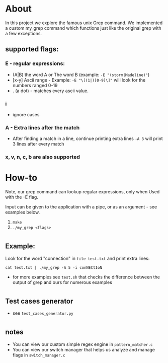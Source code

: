 # About
In this project we explore the famous unix Grep command.
We implemented a custom my_grep command which functions just like the original grep with a few exceptions.

## supported flags:
### E - regular expressions: 
- (A|B) the word A or The word B (example: `-E "(storm|Madeline)"`)
- [x-y] Ascii range - Example: `-E "\[(1|)[0-9]\]"` will look for the numbers ranged 0-19
- . (a dot) - matches every ascii value.

### i 
- ignore cases

###  A - Extra lines after the match
- After finding a match in a line, continue printing extra lines ` -A 3 ` will print 3 lines after every match

### x, v, n, c, b  are also supported

#
# How-to
Note, our grep command can lookup regular expressions, only when Used with the -E flag.

Input can be given to the application with a pipe, or as an argument - see examples below.

1. `make`
2. `./my_grep <flags>`

#
## Example:

Look for the word "connection" in `file test.txt` and print extra lines:

`cat test.txt | ./my_grep -A 5 -i conNECtIoN`

- for more examples see `test.sh` that checks the difference between the output of grep and ours for numerous examples
#


## Test cases generator
- see  `test_cases_generator.py`

#
## notes
- You can view our custom simple regex engine in `pattern_matcher.c`
-  You can view our switch manager that helps us analyze and manage flags in `switch_manager.c`